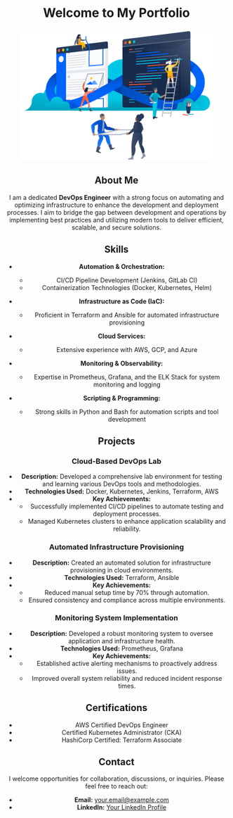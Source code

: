 
<h1 align="center"> Welcome to My Portfolio </h1>

<div style="text-align: center;">
  <img src="img/devops4.png" height="300">



## About Me

I am a dedicated **DevOps Engineer** with a strong focus on automating and optimizing infrastructure to enhance the development and deployment processes. I aim to bridge the gap between development and operations by implementing best practices and utilizing modern tools to deliver efficient, scalable, and secure solutions.

## Skills

- **Automation & Orchestration:**
  - CI/CD Pipeline Development (Jenkins, GitLab CI)
  - Containerization Technologies (Docker, Kubernetes, Helm)

- **Infrastructure as Code (IaC):**
  - Proficient in Terraform and Ansible for automated infrastructure provisioning

- **Cloud Services:**
  - Extensive experience with AWS, GCP, and Azure

- **Monitoring & Observability:**
  - Expertise in Prometheus, Grafana, and the ELK Stack for system monitoring and logging

- **Scripting & Programming:**
  - Strong skills in Python and Bash for automation scripts and tool development

## Projects

### Cloud-Based DevOps Lab
- **Description:** Developed a comprehensive lab environment for testing and learning various DevOps tools and methodologies.
- **Technologies Used:** Docker, Kubernetes, Jenkins, Terraform, AWS
- **Key Achievements:**
  - Successfully implemented CI/CD pipelines to automate testing and deployment processes.
  - Managed Kubernetes clusters to enhance application scalability and reliability.

### Automated Infrastructure Provisioning
- **Description:** Created an automated solution for infrastructure provisioning in cloud environments.
- **Technologies Used:** Terraform, Ansible
- **Key Achievements:**
  - Reduced manual setup time by 70% through automation.
  - Ensured consistency and compliance across multiple environments.

### Monitoring System Implementation
- **Description:** Developed a robust monitoring system to oversee application and infrastructure health.
- **Technologies Used:** Prometheus, Grafana
- **Key Achievements:**
  - Established active alerting mechanisms to proactively address issues.
  - Improved overall system reliability and reduced incident response times.

## Certifications

- AWS Certified DevOps Engineer
- Certified Kubernetes Administrator (CKA)
- HashiCorp Certified: Terraform Associate

## Contact

I welcome opportunities for collaboration, discussions, or inquiries. Please feel free to reach out:

- **Email:** your.email@example.com
- **LinkedIn:** [Your LinkedIn Profile](https://www.linkedin.com/in/yourprofile)

</div>